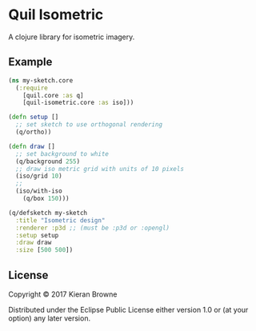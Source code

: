 # Quil Isometric

A clojure library for isometric imagery.

## Example

```clj
(ns my-sketch.core
  (:require 
    [quil.core :as q]
    [quil-isometric.core :as iso]))

(defn setup []
  ;; set sketch to use orthogonal rendering
  (q/ortho))

(defn draw []
  ;; set background to white
  (q/background 255)
  ;; draw iso metric grid with units of 10 pixels
  (iso/grid 10)
  ;; 
  (iso/with-iso
    (q/box 150)))

(q/defsketch my-sketch
  :title "Isometric design"
  :renderer :p3d ;; (must be :p3d or :opengl)
  :setup setup
  :draw draw 
  :size [500 500])
```

## License

Copyright © 2017 Kieran Browne

Distributed under the Eclipse Public License either version 1.0 or (at
your option) any later version.
